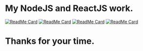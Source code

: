 # My NodeJS and ReactJS work.
[![ReadMe Card](https://github-readme-stats.vercel.app/api/pin/?username=ats1999&repo=bdevg)](https://github.com/ats1999/bdevg)
[![ReadMe Card](https://github-readme-stats.vercel.app/api/pin/?username=ats1999&repo=j-Chat)](https://github.com/ats1999/j-Chat)
[![ReadMe Card](https://github-readme-stats.vercel.app/api/pin/?username=ats1999&repo=exercise-tracker)](https://github.com/ats1999/exercise-tracker)
[![ReadMe Card](https://github-readme-stats.vercel.app/api/pin/?username=ats1999&repo=react-side-menu)](https://github.com/ats1999/react-side-menu)
# Thanks for your time.
